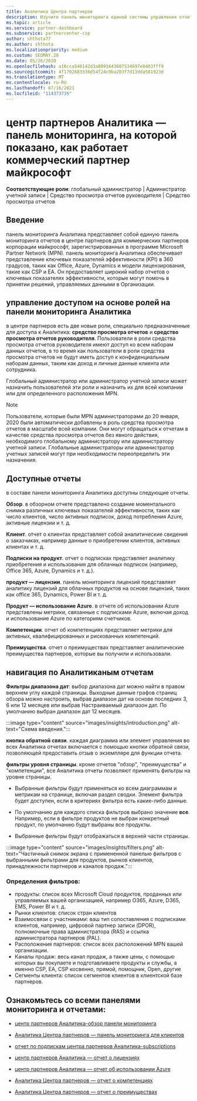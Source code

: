 ```yaml
---
title: Аналитика Центра партнеров
description: Изучите панель мониторинга единой системы управления отчетами в центре партнеров. Узнайте, как вы используете ключевые показатели эффективности для продаж и развертывания, разработки клиентов и многого другого.
ms.topic: article
ms.service: partner-dashboard
ms.subservice: partnercenter-csp
author: shthota77
ms.author: shthota
ms.localizationpriority: medium
ms.custom: SEOMAY.20
ms.date: 05/26/2020
ms.openlocfilehash: a16cca546142d3a8091643607534697e0403fff9
ms.sourcegitcommit: 4f1702683336d54f24c0ba283f7d13dda581923d
ms.translationtype: MT
ms.contentlocale: ru-RU
ms.lasthandoff: 07/16/2021
ms.locfileid: "114373735"
---
```

# <a name="partner-center-insights---a-dashboard-that-shows-how-a-microsoft-commercial-partner-is-doing"></a>центр партнеров Аналитика — панель мониторинга, на которой показано, как работает коммерческий партнер майкрософт

**Соответствующие роли**: глобальный администратор | Администратор учетной записи | Средство просмотра отчетов руководителя | Средство просмотра отчетов

## <a name="introduction"></a>Введение

панель мониторинга Аналитика представляет собой единую панель мониторинга отчетов в центре партнеров для коммерческих партнеров корпорации майкрософт, зарегистрированных в программе Microsoft Partner Network (MPN). панель мониторинга Аналитика обеспечивает представление ключевых показателей эффективности (KPI) в 360 градусов, таких как Office, Azure, Dynamics и модели лицензирования, такие как CSP и EA. Он предоставляет широкий набор отчетов о ключевых показателях эффективности, которые могут помочь в принятии решений, управляемых данными в Организации. 

## <a name="role-based-access-control-to-the-insights-dashboard"></a>управление доступом на основе ролей на панели мониторинга Аналитика

в центре партнеров есть две новые роли, специально предназначенные для доступа к Аналитика: **средство просмотра отчетов** и **средство просмотра отчетов руководителя**. Пользователи в роли средства просмотра отчетов руководителя имеют доступ ко всем наборам данных отчетов, в то время как пользователи в роли средства просмотра отчетов не будут иметь доступ к конфиденциальным наборам данных, таким как доход и личные данные клиента или сотрудника. 

Глобальный администратор или администратор учетной записи может назначить пользователей эти роли и назначить их для всей компании или для определенного расположения MPN.  

>[!Note] 
>Пользователи, которые были MPN администраторами до 20 января, 2020 были автоматически добавлены в роль средства просмотра отчетов в масштабе всей компании. Они могут обращаться к отчетам в качестве средства просмотра отчетов без явного действия, необходимого глобальному администратору или администратору учетной записи. Глобальные администраторы или администратор учетных записей могут при необходимости переопределить эти назначения. 

## <a name="reports-available"></a>Доступные отчеты

в составе панели мониторинга Аналитика доступны следующие отчеты.

**Обзор**. в обзорном отчете представлено создание моментального снимка различных ключевых показателей эффективности, таких как число клиентов, число активных подписок, доход потребления Azure, активные лицензии и т. д.

**Клиент**. отчет о клиентах представляет собой аналитические сведения о заказчиках, например данные о приобретении клиентов, активных клиентах и т. д.

**Подписки на продукт**. отчет о подписках представляет аналитику приобретения и использования для облачных подписок (например, Office 365, Azure, Dynamics и т. д.).

**продукт — лицензии**. панель мониторинга лицензий представляет аналитику лицензий для облачных продуктов на основе лицензий, таких как office 365, Dynamics, Power BI и т. д.

**Продукт — использование Azure**. в отчете об использовании Azure представлены метрики, связанные с подписками Azure, включая доход и использование Azure по категориям счетчиков.

**Компетенции**. отчет об компетенциях представляет метрики для активных, квалифицированных и рискованных компетенций.

**Преимущества**. отчет о преимуществах представляет аналитические преимущества партнеров, которые вы получили и использовали.

## <a name="navigating-the-insights-reports"></a>навигация по Аналитиканым отчетам

**Фильтры диапазона дат**: выбор диапазона дат можно найти в правом верхнем углу каждой страницы. Выходные данные графов страниц обзора можно настроить, выбрав диапазон дат на основе последних 3, 6 или 12 месяцев или выбрав Настраиваемый диапазон дат. По умолчанию выбран диапазон дат 12 месяцев. 

:::image type="content" source="images/insights/introduction.png" alt-text="Схема введения.":::

**кнопка обратной связи**. каждая диаграмма или элемент управления во всех Аналитика отчетах включается с помощью кнопки обратной связи, позволяющей предоставить отзыв о экземпляре для функции отчета. 

 
**фильтры уровня страницы**. кроме отчетов "обзор", "преимущества" и "компетенции", все Аналитика отчеты позволяют применять фильтры на уровне страницы. 

- Выбранные фильтры будут применяться ко всем диаграммам и метрикам на странице, включая раздел сводки. Элемент фильтра будет доступен, если в критериях фильтра есть какие-либо данные. 

- По умолчанию для каждого списка фильтров выбрано значение **все**. Например, если в фильтре продуктов не выбран конкретный продукт, по умолчанию будут выбраны все продукты.

- Выбранные фильтры будут отображаться в верхней части страницы. 

:::image type="content" source="images/insights/filters.png" alt-text="Частичный снимок экрана с примененной панелью фильтров с выбранными фильтрами для продуктов, рынков клиентов, принадлежности партнеров и каналов продаж.":::

### <a name="filters-definitions"></a>Определения фильтров:

- продукты: список всех Microsoft Cloud продуктов, проданных или управляемых вашей организацией, например O365, Azure, D365, EMS, Power BI и т. д.
- Рынки клиентов: список стран клиентов
- Взаимосвязи с участниками: ваш тип сопоставления с подписками клиентов, например, цифровой партнер записи (DPOR), полномочные права администратора (RAS) и ссылка администратора партнеров (PAL). 
- Расположения партнеров: список всех расположений MPN вашей организации.
- Каналы продаж: весь канал продаж, а также цены, с помощью которых вы покупаете и подготавливаете продукты и службы, а именно CSP, EA, CSP косвенно, прямой, помощник, Open, другие
- Сегменты клиента: список сегментов клиентов в клиентской базе партнеров.

## <a name="read-about-each-of-the-dashboards-and-reports"></a>Ознакомьтесь со всеми панелями мониторинга и отчетами:

- [центр партнеров Аналитика-обзор панели мониторинга](insights-overview-report.md)

- [Аналитика Центра партнеров — панель мониторинга для клиентов](insights-customer-report.md)

- [отчет по подпискам центра партнеров Аналитика-subscriptions](insights-product-subscriptions-report.md)

- [центр партнеров Аналитика — отчет о лицензиях](insights-product-licenses-report.md)

- [центр партнеров Аналитика — отчет об использовании Azure](insights-azure-usage-report.md)

- [Аналитика Центра партнеров — отчет о компетенциях](insights-competencies-report.md)

- [Аналитика Центра партнеров — отчет о преимуществах](insights-benefits-report.md)
